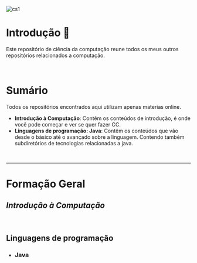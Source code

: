 
![cs1](https://github.com/FireguiQueen/ciencia-da-computacao/assets/98475125/731d3e76-02d6-43ab-b8f4-c6bcb2361e6f)

# Introdução :wave:
Este repositório de ciência da computação reune todos os meus outros repositórios relacionados a computação. 

<br>

# Sumário
Todos os repositórios encontrados aqui utilizam apenas materias online. 

- **Introdução à Computação**: Contêm os conteúdos de introdução, é onde você pode começar e ver se quer fazer CC.
- **Linguagens de programação: Java**: Contêm os conteúdos que vão desde o básico até o avançado sobre a linguagem. Contendo também subdiretórios de tecnologias relacionadas a java. 

<br>

_____

# Formação Geral  <a name="formacaogeral"> </a>

## _Introdução à Computação_

<br>

## __Linguagens de programação__
+ ### Java

